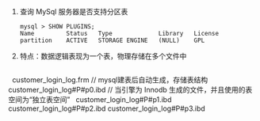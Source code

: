 1. 查询 MySql 服务器是否支持分区表
   ```mysql
   mysql > SHOW PLUGINS;
   Name         Status   Type             Library   License
   partition    ACTIVE   STORAGE ENGINE   (NULL)    GPL
   ```
2. 特点：数据逻辑表现为一个表，物理存储在多个文件中
   ```mysql
   customer_login_log.frm			// mysql建表后自动生成，存储表结构
   customer_login_log#P#p0.ibd		// 当引擎为 Innodb 生成的文件，并且使用的表空间为“独立表空间”
   customer_login_log#P#p1.ibd
   customer_login_log#P#p2.ibd
   customer_login_log#P#p3.ibd
   ```
